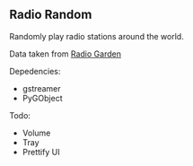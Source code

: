 ## Radio Random

Randomly play radio stations around the world.

Data taken from [Radio Garden](https://radio.garden)

Depedencies:

- gstreamer
- PyGObject

Todo:

- Volume
- Tray
- Prettify UI 
